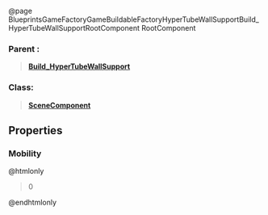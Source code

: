 @page BlueprintsGameFactoryGameBuildableFactoryHyperTubeWallSupportBuild_HyperTubeWallSupportRootComponent RootComponent
### Parent :
<b><a href="_blueprints_game_factory_game_buildable_factory_hyper_tube_wall_support_build__hyper_tube_wall_support.html"><blockquote>Build_HyperTubeWallSupport</blockquote></a></b>
### Class:
<b><a href="_class_script_scene_component.html"><blockquote>SceneComponent</blockquote></a></b>
## Properties
### Mobility
@htmlonly
<blockquote>0</blockquote>
@endhtmlonly

